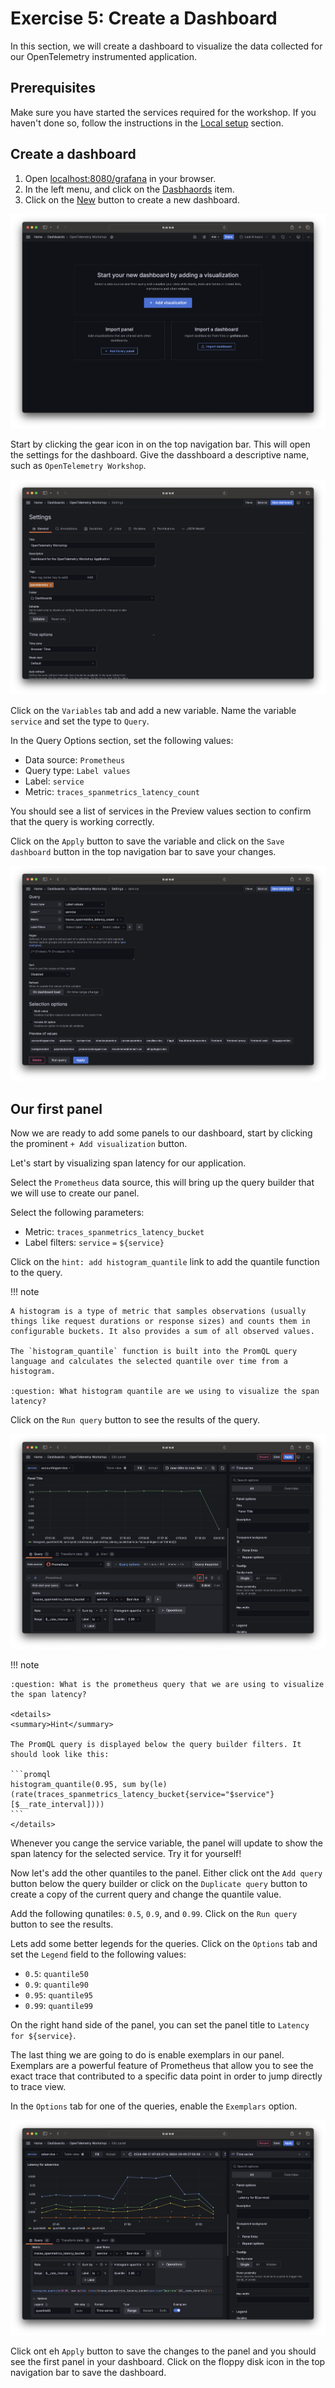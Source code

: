 # Exercise 5: Create a Dashboard

In this section, we will create a dashboard to visualize the data collected for our OpenTelemetry instrumented application.

## Prerequisites

Make sure you have started the services required for the workshop. If you haven't done so, follow the instructions in the [Local setup](./02-setup.md) section.

## Create a dashboard

1. Open [localhost:8080/grafana](http://localhost:8080/grafana) in your browser.
2. In the left menu, and click on the [Dasbhaords](http://localhost:8080/grafana/dashboards) item.
3. Click on the [New](http://localhost:8080/grafana/dashboard/new) button to create a new dashboard.

![Create a new dashboard](./assets/05-dashboard-new.png)

Start by clicking the gear icon in on the top navigation bar. This will open the settings for the dashboard. Give the dasshboard a descriptive name, such as `OpenTelemetry Workshop`.

![Dashboard settings](./assets/05-dashboard-settings.png)

Click on the `Variables` tab and add a new variable. Name the variable `service` and set the type to `Query`.

In the Query Options section, set the following values:

- Data source: `Prometheus`
- Query type: `Label values`
- Label: `service`
- Metric: `traces_spanmetrics_latency_count`

You should see a list of services in the Preview values section to confirm that the query is working correctly.

Click on the `Apply` button to save the variable and click on the `Save dashboard` button in the top navigation bar to save your changes.

![Dashboard variables](./assets/05-dashboard-variable.png)

## Our first panel

Now we are ready to add some panels to our dashboard, start by clicking the prominent `+ Add visualization` button.

Let's start by visualizing span latency for our application.

Select the `Prometheus` data source, this will bring up the query builder that we will use to create our panel.

Select the following parameters:

- Metric: `traces_spanmetrics_latency_bucket`
- Label filters: `service` `=` `${service}`

Click on the `hint: add histogram_quantile` link to add the quantile function to the query.

!!! note

    A histogram is a type of metric that samples observations (usually things like request durations or response sizes) and counts them in configurable buckets. It also provides a sum of all observed values.

    The `histogram_quantile` function is built into the PromQL query language and calculates the selected quantile over time from a histogram.

    :question: What histogram quantile are we using to visualize the span latency?

Click on the `Run query` button to see the results of the query.

![Dashboard panel](./assets/05-dashboard-query.png)

!!! note

    :question: What is the prometheus query that we are using to visualize the span latency?

    <details>
    <summary>Hint</summary>

    The PromQL query is displayed below the query builder filters. It should look like this:

    ```promql
    histogram_quantile(0.95, sum by(le) (rate(traces_spanmetrics_latency_bucket{service="$service"}[$__rate_interval])))
    ```
    </details>

Whenever you cange the service variable, the panel will update to show the span latency for the selected service. Try it for yourself!

Now let's add the other quantiles to the panel. Either click ont the `Add query` button below the query builder or click on the `Duplicate query` button to create a copy of the current query and change the quantile value.

Add the following qunatiles: `0.5`, `0.9`, and `0.99`. Click on the `Run query` button to see the results.

Lets add some better legends for the queries. Click on the `Options` tab and set the `Legend` field to the following values:

- `0.5`: `quantile50`
- `0.9`: `quantile90`
- `0.95`: `quantile95`
- `0.99`: `quantile99`

On the right hand side of the panel, you can set the panel title to `Latency for ${service}`.

The last thing we are going to do is enable exemplars in our panel. Exemplars are a powerful feature of Prometheus that allow you to see the exact trace that contributed to a specific data point in order to jump directly to trace view.

In the `Options` tab for one of the queries, enable the `Exemplars` option.

![Dashboard panel queries](./assets/05-dashboard-queries.png)

Click ont eh `Apply` button to save the changes to the panel and you should see the first panel in your dashboard. Click on the floppy disk icon in the top navigation bar to save the dashboard.